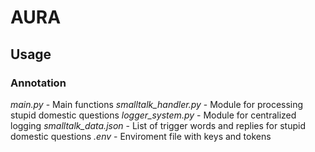 # AURA
## Usage
### Annotation 
*main.py* - Main functions 
*smalltalk_handler.py* - Module for processing stupid domestic questions
*logger_system.py* - Module for centralized logging
*smalltalk_data.json* - List of trigger words and replies for stupid domestic questions
*.env* - Enviroment file with keys and tokens
